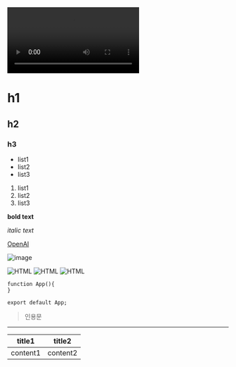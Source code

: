 <video>
  <source src="https://github.com/kkii0801/portfolio/blob/main/images/video1.mp4">
</video>

<!-- HTML 태그 사용 가능 -->
# h1
## h2
### h3

<!-- 순서 없는 목록 : -, *, + -->
- list1
- list2
- list3

<!-- 순서 있는 목록 : 숫자와 점 -->
1. list1
2. list2
3. list3

<!-- 볼드체 : **텍스트** 또는 __텍스트__ -->
**bold text**

<!-- 이탤릭체 : *텍스트* 또는 _텍스트_ -->
*italic text*

<!-- 링크 : [링크 텍스트](URL), <a> -->
[OpenAI](https://www.openai.com)

<!-- 이미지 : ![대체 텍스트](이미지 URL), <img> -->
![image](https://example.com/image.png)

<!-- 로고 -->
![HTML](https://img.shields.io/badge/-HTML-F05032)
![HTML](https://img.shields.io/badge/-HTML-F05032?style=flat-square)
![HTML](https://img.shields.io/badge/-HTML-F05032?style=flat-square&logo=html5&logoColor=ffffff)

<!-- 코드뷰 -->
``` React
function App(){
}

export default App;
```

<!-- 인용 : > 기호를 사용하여 인용문 작성 -->
> 인용문

<!-- 수평선 : ---, *** -->
---

<!-- 테이블 : 파이프(|)를 사용하여 테이블 생성 -->
|title1|title2|
|---|---|
|content1|content2|
